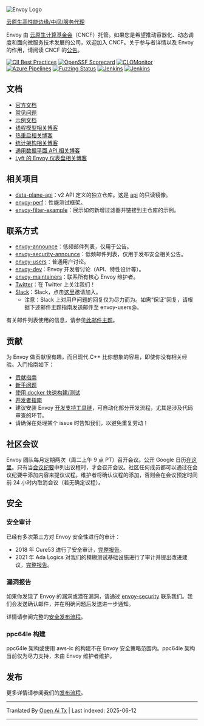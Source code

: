 ![Envoy Logo](https://github.com/envoyproxy/artwork/blob/main/PNG/Envoy_Logo_Final_PANTONE.png)

[云原生高性能边缘/中间/服务代理](https://www.envoyproxy.io/)

Envoy 由 [云原生计算基金会](https://cncf.io)（CNCF）托管。如果您是希望推动容器化、动态调度和面向微服务技术发展的公司，欢迎加入 CNCF。关于参与者详情以及 Envoy 的作用，请阅读 CNCF 的[公告](https://www.cncf.io/blog/2017/09/13/cncf-hosts-envoy/)。

[![CII Best Practices](https://bestpractices.coreinfrastructure.org/projects/1266/badge)](https://bestpractices.coreinfrastructure.org/projects/1266)
[![OpenSSF Scorecard](https://api.securityscorecards.dev/projects/github.com/envoyproxy/envoy/badge)](https://securityscorecards.dev/viewer/?uri=github.com/envoyproxy/envoy)
[![CLOMonitor](https://img.shields.io/endpoint?url=https://clomonitor.io/api/projects/cncf/envoy/badge)](https://clomonitor.io/projects/cncf/envoy)
[![Azure Pipelines](https://dev.azure.com/cncf/envoy/_apis/build/status/11?branchName=main)](https://dev.azure.com/cncf/envoy/_build/latest?definitionId=11&branchName=main)
[![Fuzzing Status](https://oss-fuzz-build-logs.storage.googleapis.com/badges/envoy.svg)](https://bugs.chromium.org/p/oss-fuzz/issues/list?sort=-opened&can=1&q=proj:envoy)
[![Jenkins](https://powerci.osuosl.org/buildStatus/icon?job=build-envoy-static-master&subject=ppc64le%20build)](https://powerci.osuosl.org/job/build-envoy-static-master/)
[![Jenkins](https://ibmz-ci.osuosl.org/buildStatus/icon?job=Envoy_IBMZ_CI&subject=s390x%20build)](https://ibmz-ci.osuosl.org/job/Envoy_IBMZ_CI/)

## 文档

* [官方文档](https://www.envoyproxy.io/)
* [常见问题](https://www.envoyproxy.io/docs/envoy/latest/faq/overview)
* [示例文档](https://github.com/envoyproxy/examples/)
* [线程模型相关博客](https://medium.com/@mattklein123/envoy-threading-model-a8d44b922310)
* [热重启相关博客](https://medium.com/@mattklein123/envoy-hot-restart-1d16b14555b5)
* [统计架构相关博客](https://medium.com/@mattklein123/envoy-stats-b65c7f363342)
* [通用数据平面 API 相关博客](https://medium.com/@mattklein123/the-universal-data-plane-api-d15cec7a)
* [Lyft 的 Envoy 仪表盘相关博客](https://medium.com/@mattklein123/lyfts-envoy-dashboards-5c91738816b1)

## 相关项目

* [data-plane-api](https://github.com/envoyproxy/data-plane-api)：v2 API 定义的独立仓库。这是 [api](https://raw.githubusercontent.com/envoyproxy/envoy/main/api/) 的只读镜像。
* [envoy-perf](https://github.com/envoyproxy/envoy-perf)：性能测试框架。
* [envoy-filter-example](https://github.com/envoyproxy/envoy-filter-example)：展示如何新增过滤器并链接到主仓库的示例。

## 联系方式

* [envoy-announce](https://groups.google.com/forum/#!forum/envoy-announce)：低频邮件列表，仅用于公告。
* [envoy-security-announce](https://groups.google.com/forum/#!forum/envoy-security-announce)：低频邮件列表，仅用于发布安全相关公告。
* [envoy-users](https://groups.google.com/forum/#!forum/envoy-users)：普通用户讨论。
* [envoy-dev](https://groups.google.com/forum/#!forum/envoy-dev)：Envoy 开发者讨论（API、特性设计等）。
* [envoy-maintainers](https://groups.google.com/forum/#!forum/envoy-maintainers)：联系所有核心 Envoy 维护者。
* [Twitter](https://twitter.com/EnvoyProxy/)：在 Twitter 上关注我们！
* [Slack](https://envoyproxy.slack.com/)：Slack，点击[这里](https://communityinviter.com/apps/envoyproxy/envoy)邀请加入。
  * 注意：Slack 上对用户问题的回复仅为尽力而为。如需“保证”回复，请根据下述邮件主题指南发送邮件至 envoy-users@。

有关邮件列表使用的信息，请参见[此邮件主题](https://groups.google.com/forum/#!topic/envoy-announce/l9zjYsnS3TY)。

## 贡献

为 Envoy 做贡献很有趣，而且现代 C++ 比你想象的容易，即使你没有相关经验。入门指南如下：

* [贡献指南](https://raw.githubusercontent.com/envoyproxy/envoy/main/CONTRIBUTING.md)
* [新手问题](https://github.com/envoyproxy/envoy/issues?q=is%3Aopen+is%3Aissue+label%3Abeginner)
* [使用 docker 快速构建/测试](https://raw.githubusercontent.com/envoyproxy/envoy/main/ci#building-and-running-tests-as-a-developer)
* [开发者指南](https://raw.githubusercontent.com/envoyproxy/envoy/main/DEVELOPER.md)
* 建议安装 Envoy [开发支持工具链](https://github.com/envoyproxy/envoy/blob/main/support/README.md)，可自动化部分开发流程，尤其是涉及代码审查的环节。
* 请确保在处理某个 issue 时告知我们，以避免重复劳动！

## 社区会议

Envoy 团队每月定期两次（周二上午 9 点 PT）召开会议。公开 Google 日历[在这里](https://goo.gl/PkDijT)。只有当[会议纪要](https://goo.gl/5Cergb)中列出议程时，才会召开会议。社区任何成员都可以通过在会议纪要中添加内容来提议议程。维护者将确认议程的添加，否则会在会议预定时间前 24 小时内取消会议（若无确定议程）。

## 安全

### 安全审计

已经有多次第三方对 Envoy 安全性进行的审计：
* 2018 年 Cure53 进行了安全审计，[完整报告](https://raw.githubusercontent.com/envoyproxy/envoy/main/docs/security/audit_cure53_2018.pdf)。
* 2021 年 Ada Logics 对我们的模糊测试基础设施进行了审计并提出改进建议，[完整报告](https://raw.githubusercontent.com/envoyproxy/envoy/main/docs/security/audit_fuzzer_adalogics_2021.pdf)。

### 漏洞报告

如果你发现了 Envoy 的漏洞或潜在漏洞，请通过 [envoy-security](mailto:envoy-security@googlegroups.com) 联系我们。我们会发送确认邮件，并在明确问题后发送进一步通知。

详情请参阅完整的[安全发布流程](https://raw.githubusercontent.com/envoyproxy/envoy/main/SECURITY.md)。

### ppc64le 构建

ppc64le 架构或使用 aws-lc 的构建不在 Envoy 安全策略范围内。ppc64le 架构当前仅为尽力支持，未由 Envoy 维护者维护。

## 发布

更多详情请参阅我们的[发布流程](https://github.com/envoyproxy/envoy/blob/main/RELEASES.md)。

---

Tranlated By [Open Ai Tx](https://github.com/OpenAiTx/OpenAiTx) | Last indexed: 2025-06-12

---